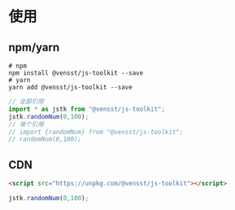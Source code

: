 # 使用

## npm/yarn

```shell
# npm
npm install @vensst/js-toolkit --save
# yarn
yarn add @vensst/js-toolkit --save
```

```js
// 全部引用
import * as jstk from "@vensst/js-toolkit";
jstk.randomNum(0,100);
// 单个引用
// import {randomNum} from "@vensst/js-toolkit";
// randomNum(0,100);
```
## CDN
```html
<script src="https://unpkg.com/@vensst/js-toolkit"></script>
```
```js
jstk.randomNum(0,100);
```


